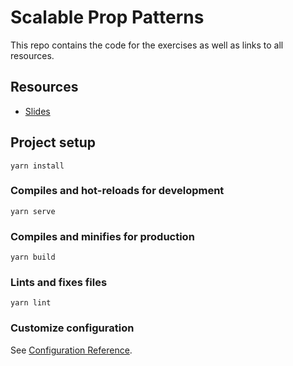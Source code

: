 # Scalable Prop Patterns

This repo contains the code for the exercises as well as links to all resources.

## Resources

- [Slides](https://slides.com/bencodezen/scalable-prop-patterns-june-2020)

## Project setup

```
yarn install
```

### Compiles and hot-reloads for development

```
yarn serve
```

### Compiles and minifies for production

```
yarn build
```

### Lints and fixes files

```
yarn lint
```

### Customize configuration

See [Configuration Reference](https://cli.vuejs.org/config/).
